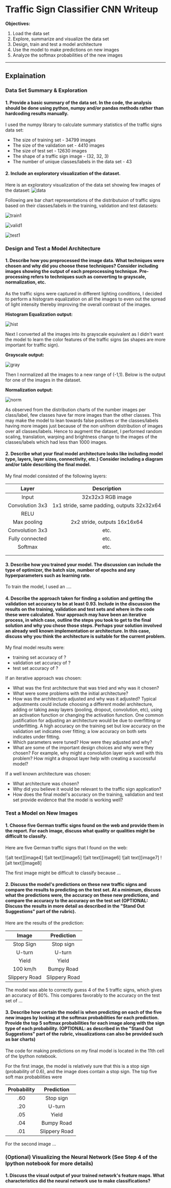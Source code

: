 # **Traffic Sign Classifier CNN Writeup** 

**Objectives:**
1. Load the data set 
2. Explore, summarize and visualize the data set
3. Design, train and test a model architecture
4. Use the model to make predictions on new images
5. Analyze the softmax probabilities of the new images
---
## Explaination

### Data Set Summary & Exploration

#### 1. Provide a basic summary of the data set. In the code, the analysis should be done using python, numpy and/or pandas methods rather than hardcoding results manually.

I used the numpy library to calculate summary statistics of the traffic signs data set:

* The size of training set - 34799 images
* The size of the validation set - 4410 images
* The size of test set - 12630 images
* The shape of a traffic sign image - (32, 32, 3)
* The number of unique classes/labels in the data set - 43

#### 2. Include an exploratory visualization of the dataset.

Here is an exploratory visualization of the data set showing few images of the dataset:
![data](https://github.com/AllenMendes/Traffic-Sign-Classifier-CNN/blob/master/CarND-Traffic-Sign-Classifier-Project/Downloads/data.png)

Following are bar chart representations of the distributuion of traffic signs based on their classes/labels in the training, validation and test datasets:

![train1](https://github.com/AllenMendes/Traffic-Sign-Classifier-CNN/blob/master/CarND-Traffic-Sign-Classifier-Project/Downloads/train1.png)

![valid1](https://github.com/AllenMendes/Traffic-Sign-Classifier-CNN/blob/master/CarND-Traffic-Sign-Classifier-Project/Downloads/valid1.png)

![test1](https://github.com/AllenMendes/Traffic-Sign-Classifier-CNN/blob/master/CarND-Traffic-Sign-Classifier-Project/Downloads/test1.png)


### Design and Test a Model Architecture

#### 1. Describe how you preprocessed the image data. What techniques were chosen and why did you choose these techniques? Consider including images showing the output of each preprocessing technique. Pre-processing refers to techniques such as converting to grayscale, normalization, etc. 

As the traffic signs were captured in different lighting conditions, I decided to perform a histogram equalization on all the images to even out the spread of light intensity thereby improving the overall contrast of the images.

**Histogram Equalization output:**

![hist](https://github.com/AllenMendes/Traffic-Sign-Classifier-CNN/blob/master/CarND-Traffic-Sign-Classifier-Project/Downloads/hist.png)

Next I converted all the images into its grayscale equivalent as I didn't want the model to learn the color features of the traffic signs (as shapes are more important for traffic sign).

**Grayscale output:**

![gray](https://github.com/AllenMendes/Traffic-Sign-Classifier-CNN/blob/master/CarND-Traffic-Sign-Classifier-Project/Downloads/gray.png)

Then I normalized all the images to a new range of (-1,1). Below is the output for one of the images in the dataset. 

**Normalization output:**

![norm](https://github.com/AllenMendes/Traffic-Sign-Classifier-CNN/blob/master/CarND-Traffic-Sign-Classifier-Project/Downloads/norm.png)

As observed from the distribution charts of the number images per class/label, few classes have far more images than the other classes. This may make the model to lean towards false positives or the classes/labels having more images just because of the non unifrom distribution of images over all classes/labels. Hence to augment the dataset, I performed random scaling, translation, warping and brightness change to the images of the classes/labels which had less than 1000 images.


#### 2. Describe what your final model architecture looks like including model type, layers, layer sizes, connectivity, etc.) Consider including a diagram and/or table describing the final model.

My final model consisted of the following layers:

| Layer         		|     Description	        					| 
|:---------------------:|:---------------------------------------------:| 
| Input         		| 32x32x3 RGB image   							| 
| Convolution 3x3     	| 1x1 stride, same padding, outputs 32x32x64 	|
| RELU					|												|
| Max pooling	      	| 2x2 stride,  outputs 16x16x64 				|
| Convolution 3x3	    | etc.      									|
| Fully connected		| etc.        									|
| Softmax				| etc.        									|
|						|												|
|						|												|
 


#### 3. Describe how you trained your model. The discussion can include the type of optimizer, the batch size, number of epochs and any hyperparameters such as learning rate.

To train the model, I used an ....

#### 4. Describe the approach taken for finding a solution and getting the validation set accuracy to be at least 0.93. Include in the discussion the results on the training, validation and test sets and where in the code these were calculated. Your approach may have been an iterative process, in which case, outline the steps you took to get to the final solution and why you chose those steps. Perhaps your solution involved an already well known implementation or architecture. In this case, discuss why you think the architecture is suitable for the current problem.

My final model results were:
* training set accuracy of ?
* validation set accuracy of ? 
* test set accuracy of ?

If an iterative approach was chosen:
* What was the first architecture that was tried and why was it chosen?
* What were some problems with the initial architecture?
* How was the architecture adjusted and why was it adjusted? Typical adjustments could include choosing a different model architecture, adding or taking away layers (pooling, dropout, convolution, etc), using an activation function or changing the activation function. One common justification for adjusting an architecture would be due to overfitting or underfitting. A high accuracy on the training set but low accuracy on the validation set indicates over fitting; a low accuracy on both sets indicates under fitting.
* Which parameters were tuned? How were they adjusted and why?
* What are some of the important design choices and why were they chosen? For example, why might a convolution layer work well with this problem? How might a dropout layer help with creating a successful model?

If a well known architecture was chosen:
* What architecture was chosen?
* Why did you believe it would be relevant to the traffic sign application?
* How does the final model's accuracy on the training, validation and test set provide evidence that the model is working well?
 

### Test a Model on New Images

#### 1. Choose five German traffic signs found on the web and provide them in the report. For each image, discuss what quality or qualities might be difficult to classify.

Here are five German traffic signs that I found on the web:

![alt text][image4] ![alt text][image5] ![alt text][image6] 
![alt text][image7] ![alt text][image8]

The first image might be difficult to classify because ...

#### 2. Discuss the model's predictions on these new traffic signs and compare the results to predicting on the test set. At a minimum, discuss what the predictions were, the accuracy on these new predictions, and compare the accuracy to the accuracy on the test set (OPTIONAL: Discuss the results in more detail as described in the "Stand Out Suggestions" part of the rubric).

Here are the results of the prediction:

| Image			        |     Prediction	        					| 
|:---------------------:|:---------------------------------------------:| 
| Stop Sign      		| Stop sign   									| 
| U-turn     			| U-turn 										|
| Yield					| Yield											|
| 100 km/h	      		| Bumpy Road					 				|
| Slippery Road			| Slippery Road      							|


The model was able to correctly guess 4 of the 5 traffic signs, which gives an accuracy of 80%. This compares favorably to the accuracy on the test set of ...

#### 3. Describe how certain the model is when predicting on each of the five new images by looking at the softmax probabilities for each prediction. Provide the top 5 softmax probabilities for each image along with the sign type of each probability. (OPTIONAL: as described in the "Stand Out Suggestions" part of the rubric, visualizations can also be provided such as bar charts)

The code for making predictions on my final model is located in the 11th cell of the Ipython notebook.

For the first image, the model is relatively sure that this is a stop sign (probability of 0.6), and the image does contain a stop sign. The top five soft max probabilities were

| Probability         	|     Prediction	        					| 
|:---------------------:|:---------------------------------------------:| 
| .60         			| Stop sign   									| 
| .20     				| U-turn 										|
| .05					| Yield											|
| .04	      			| Bumpy Road					 				|
| .01				    | Slippery Road      							|


For the second image ... 

### (Optional) Visualizing the Neural Network (See Step 4 of the Ipython notebook for more details)
#### 1. Discuss the visual output of your trained network's feature maps. What characteristics did the neural network use to make classifications?


